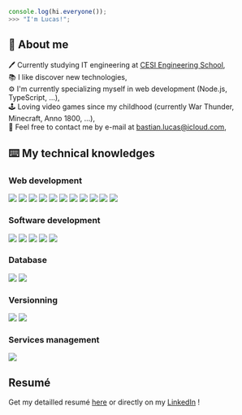 ```js
console.log(hi.everyone());
>>> "I'm Lucas!";
```

## :man: About me

:pen: Currently studying IT engineering at [CESI Engineering School](https://cesi.fr),\
:books: I like discover new technologies,\
:gear: I'm currently specializing myself in web development (Node.js, TypeScript, ...),\
:joystick: Loving video games since my childhood (currently War Thunder, Minecraft, Anno 1800, ...),\
:email: Feel free to contact me by e-mail at [bastian.lucas@icloud.com](mailto:Lucas%20Bastian<bastian.lucas@icloud.com>),

## :keyboard: My technical knowledges

### Web development

![](https://img.shields.io/badge/HTML5-15153F?style=flat&logo=html5)
![](https://img.shields.io/badge/CSS3-15153F?style=flat&logo=css3)
![](https://img.shields.io/badge/SCSS-15153F?style=flat&logo=sass)
![](https://img.shields.io/badge/JavaScript-15153F?style=flat&logo=javascript)
![](https://img.shields.io/badge/TypeScript-15153F?style=flat&logo=typescript)
![](https://img.shields.io/badge/Vue.js-15153F?style=flat&logo=vuedotjs)
![](https://img.shields.io/badge/Webpack-15153F?style=flat&logo=webpack)
![](https://img.shields.io/badge/Node.js-15153F?style=flat&logo=node.js)
![](https://img.shields.io/badge/PHP-15153F?style=flat&logo=PHP)
![](https://img.shields.io/badge/Laravel-15153F?style=flat&logo=laravel)
![](https://img.shields.io/badge/Bootstrap-15153F?style=flat&logo=bootstrap)

### Software development

![](https://img.shields.io/badge/Python-15153F?style=flat&logo=python)
![](https://img.shields.io/badge/C++-15153F?style=flat&logo=cplusplus)
![](https://img.shields.io/badge/Arduino-15153F?style=flat&logo=arduino)
![](https://img.shields.io/badge/C%23-15153F?style=flat&logo=csharp)
![](https://img.shields.io/badge/.NET-15153F?style=flat&logo=dotnet)

### Database

![](https://img.shields.io/badge/MySql-15153F?style=flat&logo=mysql)
![](https://img.shields.io/badge/MongoDB-15153F?style=flat&logo=mongodb)

### Versionning

![](https://img.shields.io/badge/Github-15153F?style=flat&logo=github)
![](https://img.shields.io/badge/Gitlab-15153F?style=flat&logo=gitlab)

### Services management

![](https://img.shields.io/badge/Docker-15153F?style=flat&logo=docker)

## Resumé

Get my detailled resumé [here](https://github.com/Ratibus11/Ratibus11/blob/main/RESUME.md) or directly on my [LinkedIn](https://linkedin.com/in/lucas-bastian) !
